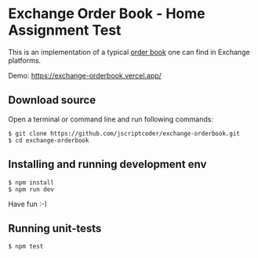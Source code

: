 # Exchange Order Book - Home Assignment Test

This is an implementation of a typical [order book](https://www.coindesk.com/crypto-trading-101-how-to-read-an-exchange-order-book/) one can find in Exchange platforms.

Demo: https://exchange-orderbook.vercel.app/

## Download source
Open a terminal or command line and run following commands:
```shell
$ git clone https://github.com/jscriptcoder/exchange-orderbook.git
$ cd exchange-orderbook
```

## Installing and running development env
```shell
$ npm install
$ npm run dev
```

Have fun :-)

## Running unit-tests
```shell
$ npm test
```

<!-- sort 1 -->

